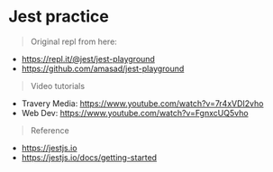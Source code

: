 # Jest practice

> Original repl from here:
- https://repl.it/@jest/jest-playground
- https://github.com/amasad/jest-playground

> Video tutorials
- Travery Media: https://www.youtube.com/watch?v=7r4xVDI2vho
- Web Dev: https://www.youtube.com/watch?v=FgnxcUQ5vho

> Reference
- https://jestjs.io
- https://jestjs.io/docs/getting-started
